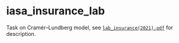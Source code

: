 # iasa_insurance_lab
Task on Cramér–Lundberg model, see [`lab_insurance(2021).pdf`](https://github.com/Yalikesifulei/insurance_lab/blob/main/lab_insurance(2021).pdf) for description.
